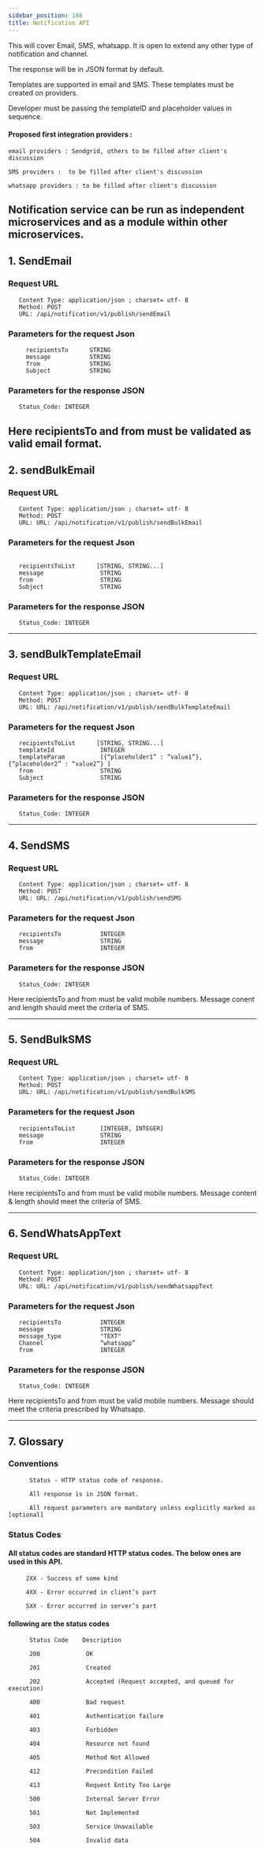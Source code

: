 ```yaml
---
sidebar_position: 180
title: Notification API
---
```


This will cover Email, SMS, whatsapp. It is open to extend any other type of notification and channel.

The response will be in JSON format by default.

Templates are supported in email and SMS. These templates must be created on providers.

Developer must be passing the templateID and placeholder values in sequence.

#### Proposed first integration providers :

    email providers : Sendgrid, others to be filled after client's discussion

    SMS providers :  to be filled after client's discussion

    whatsapp providers : to be filled after client's discussion

## Notification service can be run as independent microservices and as a module within other microservices.

## 1. SendEmail

### Request URL

```
   Content Type: application/json ; charset= utf- 8
   Method: POST
   URL: /api/notification/v1/publish/sendEmail
```

### Parameters for the request Json

```
     recipientsTo      STRING
     message           STRING
     from              STRING
     Subject           STRING

```

### Parameters for the response JSON

```
   Status_Code: INTEGER
```

## Here recipientsTo and from must be validated as valid email format.

## 2. sendBulkEmail

### Request URL

```
   Content Type: application/json ; charset= utf- 8
   Method: POST
   URL: URL: /api/notification/v1/publish/sendBulkEmail
```

### Parameters for the request Json

```

   recipientsToList      [STRING, STRING...]
   message                STRING
   from                   STRING
   Subject                STRING

```

### Parameters for the response JSON

```
   Status_Code: INTEGER
```

---

## 3. sendBulkTemplateEmail

### Request URL

```
   Content Type: application/json ; charset= utf- 8
   Method: POST
   URL: URL: /api/notification/v1/publish/sendBulkTemplateEmail
```

### Parameters for the request Json

```
   recipientsToList      [STRING, STRING...]
   templateId             INTEGER
   templateParam          [{“placeholder1” : “value1”}, {“placeholder2” : “value2”} ]
   from                   STRING
   Subject                STRING

```

### Parameters for the response JSON

```
   Status_Code: INTEGER
```

---

## 4. SendSMS

### Request URL

```
   Content Type: application/json ; charset= utf- 8
   Method: POST
   URL: URL: /api/notification/v1/publish/sendSMS
```

### Parameters for the request Json

```
   recipientsTo           INTEGER
   message                STRING
   from                   INTEGER
```

### Parameters for the response JSON

```
   Status_Code: INTEGER
```

Here recipientsTo and from must be valid mobile numbers. Message conent and length should meet the criteria of SMS.

---

## 5. SendBulkSMS

### Request URL

```
   Content Type: application/json ; charset= utf- 8
   Method: POST
   URL: URL: /api/notification/v1/publish/sendBulkSMS
```

### Parameters for the request Json

```
   recipientsToList       [INTEGER, INTEGER]
   message                STRING
   from                   INTEGER
```

### Parameters for the response JSON

```
   Status_Code: INTEGER
```

Here recipientsTo and from must be valid mobile numbers. Message content & length should meet the criteria of SMS.

---

## 6. SendWhatsAppText

### Request URL

```
   Content Type: application/json ; charset= utf- 8
   Method: POST
   URL: URL: /api/notification/v1/publish/sendWhatsappText
```

### Parameters for the request Json

```
   recipientsTo           INTEGER
   message                STRING
   message_type           "TEXT"
   Channel                “whatsapp”
   from                   INTEGER
```

### Parameters for the response JSON

```
   Status_Code: INTEGER
```

Here recipientsTo and from must be valid mobile numbers. Message should meet the criteria prescribed by Whatsapp.

---

## 7. Glossary

### Conventions

```
      Status - HTTP status code of response.

      All response is in JSON format.

      All request parameters are mandatory unless explicitly marked as [optional]

```

### Status Codes

#### All status codes are standard HTTP status codes. The below ones are used in this API.

```
     2XX - Success of some kind

     4XX - Error occurred in client’s part

     5XX - Error occurred in server’s part

```

#### following are the status codes

```
      Status Code    Description

      200             OK

      201             Created

      202             Accepted (Request accepted, and queued for execution)

      400             Bad request

      401             Authentication failure

      403             Forbidden

      404             Resource not found

      405             Method Not Allowed

      412             Precondition Failed

      413             Request Entity Too Large

      500             Internal Server Error

      501             Not Implemented

      503             Service Unavailable

      504             Invalid data

```

